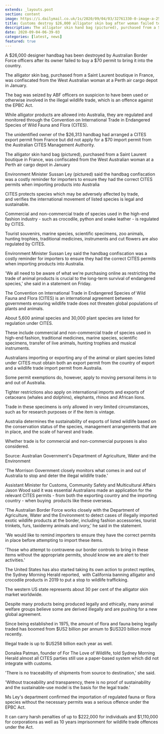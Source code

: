 ```yaml
---
extends: _layouts.post
section: content
image: https://i.dailymail.co.uk/1s/2020/09/04/03/32761330-0-image-a-25_1599186522708.jpg 
title: Customs destroy $26,000 alligator skin bag after woman failed to buy a $70 permit for Australia 
description: The alligator skin hand bag (pictured), purchased from a Saint Laurent boutique in France, was confiscated from the West Australian woman at a Perth air cargo depot in January. 
date: 2020-09-04-06-39-03 
categories: [latest, news] 
featured: true 
--- 
```

A $26,000 designer handbag has been destroyed by Australian Border Force officers after its owner failed to buy a $70 permit to bring it into the country.

The alligator skin bag, purchased from a Saint Laurent boutique in France, was confiscated from the West Australian woman at a Perth air cargo depot in January.

The bag was seized by ABF officers on suspicion to have been used or otherwise involved in the illegal wildlife trade, which is an offence against the EPBC Act. 

While alligator products are allowed into Australia, they are regulated and monitored through the Convention on International Trade in Endangered Species of Wild Fauna and Flora (CITES). 

The unidentified owner of the $26,313 handbag had arranged a CITES export permit from France but did not apply for a $70 import permit from the Australian CITES Management Authority.

The alligator skin hand bag (pictured), purchased from a Saint Laurent boutique in France, was confiscated from the West Australian woman at a Perth air cargo depot in January

Environment Minister Sussan Ley (pictured) said the handbag confiscation was a costly reminder for importers to ensure they had the correct CITES permits when importing products into Australia

CITES protects species which may be adversely affected by trade, and verifies the international movement of listed species is legal and sustainable.

Commercial and non-commercial trade of species used in the high-end fashion industry - such as crocodile, python and snake leather - is regulated by CITES.

Tourist souvenirs, marine species, scientific specimens, zoo animals, hunting trophies, traditional medicines, instruments and cut flowers are also regulated by CITES.

Environment Minister Sussan Ley said the handbag confiscation was a costly reminder for importers to ensure they had the correct CITES permits when importing products into Australia. 

'We all need to be aware of what we're purchasing online as restricting the trade of animal products is crucial to the long-term survival of endangered species,' she said in a statement on Friday.

The Convention on International Trade in Endangered Species of Wild Fauna and Flora (CITES) is an international agreement between governments ensuring wildlife trade does not threaten global populations of plants and animals.

About 5,600 animal species and 30,000 plant species are listed for regulation under CITES. 

These include commercial and non-commercial trade of species used in high-end fashion, traditional medicines, marine species, scientific specimens, transfer of live animals, hunting trophies and musical instruments. 

Australians importing or exporting any of the animal or plant species listed under CITES must obtain both an export permit from the country of export and a wildlife trade import permit from Australia. 

Some permit exemptions do, however, apply to moving personal items in to and out of Australia.

Tighter restrictions also apply on international imports and exports of cetaceans (whales and dolphins), elephants, rhinos and African lions.

Trade in these specimens is only allowed in very limited circumstances, such as for research purposes or if the item is vintage.  

Australia determines the sustainability of exports of listed wildlife based on the conservation status of the species, management arrangements that are in place, and the scale of harvest and trade. 

Whether trade is for commercial and non-commercial purposes is also considered.

Source: Australian Government's Department of Agriculture, Water and the Environment

'The Morrison Government closely monitors what comes in and out of Australia to stop and deter the illegal wildlife trade.' 

Assistant Minister for Customs, Community Safety and Multicultural Affairs Jason Wood said it was essential Australians made an application for the relevant CITES permits - from both the exporting country and the importing country - when buying  products like these overseas.

'The Australian Border Force works closely with the Department of Agriculture, Water and the Environment to detect cases of illegally imported exotic wildlife products at the border, including fashion accessories, tourist trinkets, furs, taxidermy animals and ivory,' he said in the statement.

'We would like to remind importers to ensure they have the correct permits in place before attempting to import these items.  

'Those who attempt to contravene our border controls to bring in these items without the appropriate permits, should know we are alert to their activities.'

The United States has also started taking its own action to protect reptiles, the Sydney Morning Herald reported,  with California banning alligator and crocodile products in 2019 to put a stop to wildlife trafficking.

The western US state represents about 30 per cent of the alligator skin market worldwide.

Despite many products being produced legally and ethically, many animal welfare groups believe some are derived illegally and are pushing for a new global agreement.

Since being established in 1975, the amount of flora and fauna being legally traded has boomed from $US2 billion per annum to $US320 billion more recently.

Illegal trade is up to $US258 billion each year as well. 

Donalea Patman, founder of For The Love of Wildlife, told Sydney Morning Herald almost all CITES parties still use a paper-based system which did not integrate with customs. 

'There is no traceability of shipments from source to destination,' she said. 

'Without traceability and transparency, there is no proof of sustainability and the sustainable-use model is the basis for the legal trade.' 

Ms Ley's department confirmed the importation of regulated fauna or flora species without the necessary permits was a serious offence under the EPBC Act.

It can carry harsh penalties of up to $222,000 for individuals and $1,110,000 for corporations as well as 10 years imprisonment for wildlife trade offences under the Act. 

